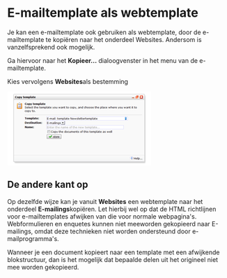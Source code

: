 # E-mailtemplate als webtemplate

Je kan een e-mailtemplate ook gebruiken als webtemplate, door de
e-mailtemplate te kopiëren naar het onderdeel Websites. Andersom is
vanzelfsprekend ook mogelijk.

Ga hiervoor naar het **Kopieer...** dialoogvenster in het menu van de
e-mailtemplate.

Kies vervolgens **Websites**als bestemming

![Copy template](../images/copytemplate.png)

De andere kant op
-----------------

Op dezelfde wijze kan je vanuit **Websites** een webtemplate naar het
onderdeel **E-mailings**kopiëren. Let hierbij wel op dat de HTML
richtlijnen voor e-mailtemplates afwijken van die voor normale
webpagina's. Webformulieren en enquetes kunnen niet meeworden gekopieerd
naar E-mailings, omdat deze technieken niet worden ondersteund door
e-mailprogramma's.

Wanneer je een document kopieert naar een template met een afwijkende
blokstructuur, dan is het mogelijk dat bepaalde delen uit het origineel
niet mee worden gekopieerd.
